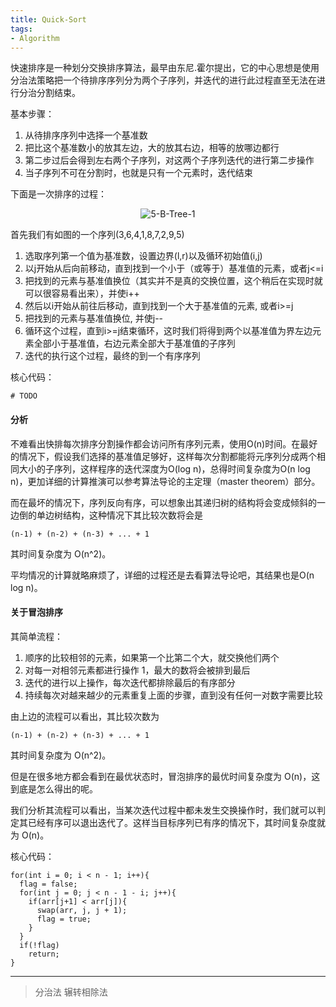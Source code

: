 ```yaml
---
title: Quick-Sort
tags:
- Algorithm
---
```


快速排序是一种划分交换排序算法，最早由东尼.霍尔提出，它的中心思想是使用分治法策略把一个待排序序列分为两个子序列，并迭代的进行此过程直至无法在进行分治分割结束。

基本步骤：

1. 从待排序序列中选择一个基准数
2. 把比这个基准数小的放其左边，大的放其右边，相等的放哪边都行
3. 第二步过后会得到左右两个子序列，对这两个子序列迭代的进行第二步操作
4. 当子序列不可在分割时，也就是只有一个元素时，迭代结束

下面是一次排序的过程：

<div align=center>
  <img src="http://7xsger.com1.z0.glb.clouddn.com/image/blog/QuickSort-1.jpg" alt="5-B-Tree-1"/>
</div>

首先我们有如图的一个序列(3,6,4,1,8,7,2,9,5)

1. 选取序列第一个值为基准数，设置边界(l,r)以及循环初始值(i,j)
2. 以j开始从后向前移动，直到找到一个小于（或等于）基准值的元素，或者j<=i
3. 把找到的元素与基准值换位（其实并不是真的交换位置，这个稍后在实现时就可以很容易看出来），并使i++
4. 然后以i开始从前往后移动，直到找到一个大于基准值的元素, 或者i>=j
5. 把找到的元素与基准值换位, 并使j--
6. 循环这个过程，直到i>=j结束循环，这时我们将得到两个以基准值为界左边元素全部小于基准值，右边元素全部大于基准值的子序列
7. 迭代的执行这个过程，最终的到一个有序序列

核心代码：
```
# TODO
```


#### 分析

不难看出快排每次排序分割操作都会访问所有序列元素，使用O(n)时间。在最好的情况下，假设我们选择的基准值足够好，这样每次分割都能将元序列分成两个相同大小的子序列，这样程序的迭代深度为O(log n)，总得时间复杂度为O(n log n)，更加详细的计算推演可以参考算法导论的主定理（master theorem）部分。

而在最坏的情况下，序列反向有序，可以想象出其递归树的结构将会变成倾斜的一边倒的单边树结构，这种情况下其比较次数将会是
```
(n-1) + (n-2) + (n-3) + ... + 1
```
其时间复杂度为 O(n^2)。

平均情况的计算就略麻烦了，详细的过程还是去看算法导论吧，其结果也是O(n log n)。


#### 关于冒泡排序

其简单流程：

1. 顺序的比较相邻的元素，如果第一个比第二个大，就交换他们两个
2. 对每一对相邻元素都进行操作 1，最大的数将会被排到最后
3. 迭代的进行以上操作，每次迭代都排除最后的有序部分
4. 持续每次对越来越少的元素重复上面的步骤，直到没有任何一对数字需要比较

由上边的流程可以看出，其比较次数为
```
(n-1) + (n-2) + (n-3) + ... + 1
```
其时间复杂度为 O(n^2)。

但是在很多地方都会看到在最优状态时，冒泡排序的最优时间复杂度为 O(n)，这到底是怎么得出的呢。

我们分析其流程可以看出，当某次迭代过程中都未发生交换操作时，我们就可以判定其已经有序可以退出迭代了。这样当目标序列已有序的情况下，其时间复杂度就为 O(n)。

核心代码：
```
for(int i = 0; i < n - 1; i++){
  flag = false;
  for(int j = 0; j < n - 1 - i; j++){
    if(arr[j+1] < arr[j]){
      swap(arr, j, j + 1);
      flag = true;
    }
  }
  if(!flag)
    return;
}
```

- - -

> 分治法
> 辗转相除法